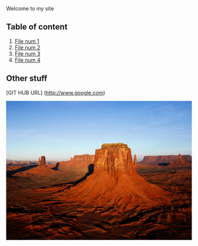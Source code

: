 Welcome to my site

## Table of content


1. [File num 1](file1.md)
1. [File num 2](file2.md)
1. [File num 3](file3.md)
1. [File num 4](V1/doc.md)

## Other stuff

[GIT HUB URL] (http://www.google.com)


![test](/images/Desert.jpg)
